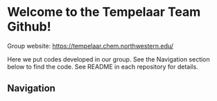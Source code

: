 # Welcome to the Tempelaar Team Github!
Group website: https://tempelaar.chem.northwestern.edu/

Here we put codes developed in our group. See the Navigation section below to find the code. See README in each repository for details.

## Navigation
